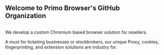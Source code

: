 ## Welcome to Primo Browser's GitHub Organization

<img src="">

We develop a custom Chromium based browser solution for resellers.

A must for ticketing businesses or stockbrokers, our unique Proxy, cookies, fingerprinting, and extension solutions
are industry for.
